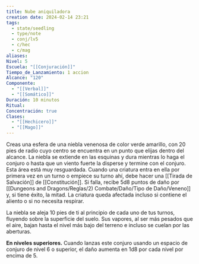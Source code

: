 ```yaml
---
title: Nube aniquiladora
creation date: 2024-02-14 23:21
tags:
  - state/seedling
  - type/note
  - conj/lv5
  - c/hec
  - c/mag
aliases: 
Nivel: 5
Escuela: "[[Conjuración]]"
Tiempo_de_Lanzamiento: 1 accion
Alcance: "120"
Componente:
  - "[[Verbal]]"
  - "[[Somático]]"
Duración: 10 minutos
Ritual: 
Concentración: true
Clases:
  - "[[Hechicero]]"
  - "[[Mago]]"
---
```

Creas una esfera de una niebla venenosa de color verde amarillo, con 20 pies de radio cuyo centro se encuentra en un punto que elijas dentro del alcance. La niebla se extiende en las esquinas y dura mientras lo haga el conjuro o hasta que un viento fuerte la disperse y termine con el conjuro. Esta área está muy resguardada. Cuando una criatura entra en ella por primera vez en un turno o empiece su turno ahí, debe hacer una [[Tirada de Salvación]] de [[Constitución]]. Si falla, recibe 5d8 puntos de daño por [[Dungeons and Dragons/Reglas/2) Combate/Daño/Tipo de Daño/Veneno]] y, si tiene éxito, la mitad. La criatura queda afectada incluso si contiene el aliento o si no necesita respirar.

La niebla se aleja 10 pies de ti al principio de cada uno de tus turnos, fluyendo sobre la superficie del suelo. Sus vapores, al ser más pesados que el aire, bajan hasta el nivel más bajo del terreno e incluso se cuelan por las aberturas.

**En niveles superiores.** Cuando lanzas este conjuro usando un espacio de conjuro de nivel 6 o superior, el daño aumenta en 1d8 por cada nivel por encima de 5.
